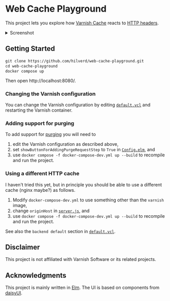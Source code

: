 # Web Cache Playground

This project lets you explore how [Varnish Cache](https://varnish-cache.org/) reacts to [HTTP headers](https://developer.mozilla.org/en-US/docs/Web/HTTP/Caching).

<details>
  <summary>Screenshot</summary>

  ![Screenshot of the web user interface](img/web-caching-playground-screenshot.jpg)
</details>

## Getting Started

```
git clone https://github.com/hilverd/web-cache-playground.git
cd web-cache-playground
docker compose up
```

Then open http://localhost:8080/.

### Changing the Varnish configuration

You can change the Varnish configuration by editing [`default.vcl`](default.vcl) and restarting the Varnish container.

### Adding support for purging

To add support for [purging](https://www.varnish-software.com/developers/tutorials/purge/) you will need to

1. edit the Varnish configuration as described above,
2. set `showButtonForAddingPurgeRequestStep` to `True` in [`Config.elm`](origin/frontend/src/Config.elm), and
3. use `docker compose -f docker-compose-dev.yml up --build` to recompile and run the project.

### Using a different HTTP cache

I haven't tried this yet, but in principle you should be able to use a different cache (nginx maybe?) as follows.

1. Modify `docker-compose-dev.yml` to use something other than the `varnish` image,
2. change `originHost` in [`server.js`](origin/server.js), and
3. use `docker compose -f docker-compose-dev.yml up --build` to recompile and run the project.

See also the `backend default` section in [`default.vcl`](default.vcl).

## Disclaimer

This project is not affiliated with Varnish Software or its related projects.

## Acknowledgments

This project is mainly written in [Elm](https://elm-lang.org/). The UI is based on components from [daisyUI](https://daisyui.com/).
